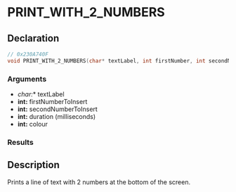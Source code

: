 # PRINT_WITH_2_NUMBERS

## Declaration
```cpp
// 0x230A740F
void PRINT_WITH_2_NUMBERS(char* textLabel, int firstNumber, int secondNumber, int duration, int colour);
```

### Arguments
- **char*:** textLabel
- **int:** firstNumberToInsert
- **int:** secondNumberToInsert
- **int:** duration (milliseconds)
- **int:** colour

### Results

## Description
Prints a line of text with 2 numbers at the bottom of the screen.